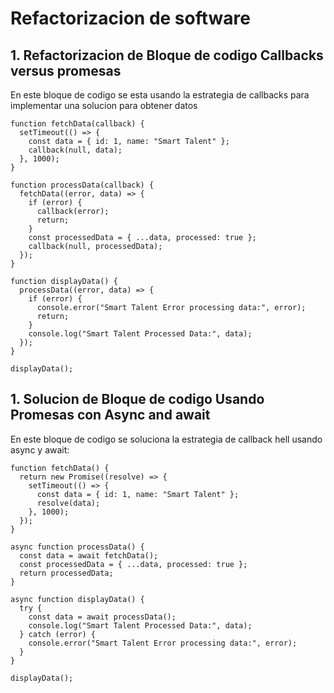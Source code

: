 

# Refactorizacion de software

 
## 1. Refactorizacion de Bloque de codigo Callbacks versus promesas

En este bloque de codigo se esta usando la estrategia de callbacks para implementar una solucion para obtener datos

    function fetchData(callback) {
      setTimeout(() => {
        const data = { id: 1, name: "Smart Talent" };
        callback(null, data);
      }, 1000);
    }
    
    function processData(callback) {
      fetchData((error, data) => {
        if (error) {
          callback(error);
          return;
        }
        const processedData = { ...data, processed: true };
        callback(null, processedData);
      });
    }
    
    function displayData() {
      processData((error, data) => {
        if (error) {
          console.error("Smart Talent Error processing data:", error);
          return;
        }
        console.log("Smart Talent Processed Data:", data);
      });
    }
    
    displayData();


## 1. Solucion de Bloque de codigo Usando Promesas con Async and await

En este bloque de codigo se soluciona la estrategia de callback hell usando async y await:

    function fetchData() {
      return new Promise((resolve) => {
        setTimeout(() => {
          const data = { id: 1, name: "Smart Talent" };
          resolve(data);
        }, 1000);
      });
    }
    
    async function processData() {
      const data = await fetchData();
      const processedData = { ...data, processed: true };
      return processedData;
    }
    
    async function displayData() {
      try {
        const data = await processData();
        console.log("Smart Talent Processed Data:", data);
      } catch (error) {
        console.error("Smart Talent Error processing data:", error);
      }
    }
    
    displayData();
